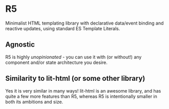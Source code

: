 # R5

Minimalist HTML templating library with declarative data/event binding and reactive updates, using standard ES Template Literals.

## Agnostic

R5 is highly _unopinionated_ - you can use it with (or without!) any component and/or state architecture you desire.

## Similarity to lit-html (or some other library)

Yes it is very similar in many ways! lit-html is an awesome library, and has quite a few more features than R5, whereas R5 is intentionally smaller in both its ambitions and size.
